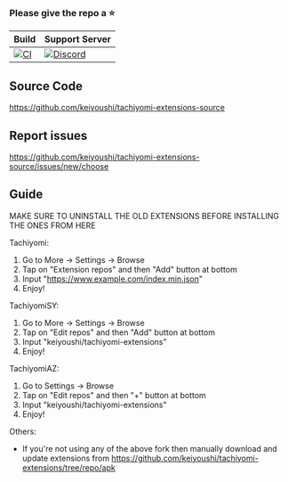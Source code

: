 ### Please give the repo a :star:

| Build | Support Server |
|-------|---------|
| [![CI](https://github.com/keiyoushi/tachiyomi-extensions-source/actions/workflows/build_push.yml/badge.svg)](https://github.com/keiyoushi/tachiyomi-extensions-source/actions/workflows/build_push.yml) | [![Discord](https://img.shields.io/discord/1193460528052453448.svg?label=discord&labelColor=7289da&color=2c2f33&style=flat)](https://discord.gg/3FbCpdKbdY) |

## Source Code
https://github.com/keiyoushi/tachiyomi-extensions-source

## Report issues
https://github.com/keiyoushi/tachiyomi-extensions-source/issues/new/choose

## Guide
MAKE SURE TO UNINSTALL THE OLD EXTENSIONS BEFORE INSTALLING THE ONES FROM HERE

Tachiyomi:
1. Go to More → Settings → Browse
2. Tap on "Extension repos" and then "Add" button at bottom
3. Input "https://www.example.com/index.min.json"
4. Enjoy!

TachiyomiSY:
1. Go to More → Settings → Browse
2. Tap on "Edit repos" and then "Add" button at bottom
3. Input "keiyoushi/tachiyomi-extensions"
4. Enjoy!

TachiyomiAZ:
1. Go to Settings → Browse
2. Tap on "Edit repos" and then "+" button at bottom
3. Input "keiyoushi/tachiyomi-extensions"
4. Enjoy!

Others:
- If you're not using any of the above fork then manually download and update extensions from https://github.com/keiyoushi/tachiyomi-extensions/tree/repo/apk
